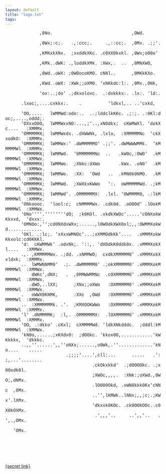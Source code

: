 ```yaml
---
layout: default
title: "logo.txt"
tags:
---
```

<div><FONT FACE="courier">
&nbsp;&nbsp;&nbsp;&nbsp;&nbsp;&nbsp;&nbsp;&nbsp;&nbsp;&nbsp;&nbsp;&nbsp;&nbsp;,0No.&nbsp;&nbsp;&nbsp;&nbsp;&nbsp;&nbsp;&nbsp;&nbsp;&nbsp;&nbsp;&nbsp;&nbsp;&nbsp;&nbsp;&nbsp;&nbsp;&nbsp;&nbsp;&nbsp;&nbsp;&nbsp;&nbsp;&nbsp;&nbsp;&nbsp;&nbsp;&nbsp;&nbsp;&nbsp;&nbsp;,OWd.&nbsp;&nbsp;&nbsp;&nbsp;&nbsp;&nbsp;&nbsp;&nbsp;&nbsp;&nbsp;&nbsp;&nbsp;&nbsp;&nbsp;&nbsp;&nbsp;&nbsp;&nbsp;&nbsp;&nbsp;&nbsp;&nbsp;&nbsp;&nbsp;&nbsp;&nbsp;&nbsp;<br>
&nbsp;&nbsp;&nbsp;&nbsp;&nbsp;&nbsp;&nbsp;&nbsp;&nbsp;&nbsp;&nbsp;&nbsp;&nbsp;,0Wx;:c;.&nbsp;&nbsp;&nbsp;.,:ccc;.&nbsp;&nbsp;&nbsp;&nbsp;&nbsp;.,::cc;.&nbsp;&nbsp;,0Mx.&nbsp;.;;'.&nbsp;&nbsp;&nbsp;&nbsp;&nbsp;&nbsp;&nbsp;&nbsp;&nbsp;&nbsp;&nbsp;&nbsp;&nbsp;&nbsp;&nbsp;&nbsp;&nbsp;&nbsp;&nbsp;&nbsp;&nbsp;<br>
&nbsp;&nbsp;&nbsp;&nbsp;&nbsp;&nbsp;&nbsp;&nbsp;&nbsp;&nbsp;&nbsp;&nbsp;&nbsp;,KMKxkXNx.&nbsp;&nbsp;;xxddkXKc.&nbsp;.c0XX0kxkl.&nbsp;,0Wx;o00o'&nbsp;&nbsp;&nbsp;&nbsp;&nbsp;&nbsp;&nbsp;&nbsp;&nbsp;&nbsp;&nbsp;&nbsp;&nbsp;&nbsp;&nbsp;&nbsp;&nbsp;&nbsp;&nbsp;&nbsp;&nbsp;&nbsp;<br>
&nbsp;&nbsp;&nbsp;&nbsp;&nbsp;&nbsp;&nbsp;&nbsp;&nbsp;&nbsp;&nbsp;&nbsp;&nbsp;,KMk..dWK:&nbsp;.,loddkXMk.&nbsp;:XWx,.&nbsp;&nbsp;..&nbsp;&nbsp;,0MNXWO,&nbsp;&nbsp;&nbsp;&nbsp;&nbsp;&nbsp;&nbsp;&nbsp;&nbsp;&nbsp;&nbsp;&nbsp;&nbsp;&nbsp;&nbsp;&nbsp;&nbsp;&nbsp;&nbsp;&nbsp;&nbsp;&nbsp;&nbsp;&nbsp;<br>
&nbsp;&nbsp;&nbsp;&nbsp;&nbsp;&nbsp;&nbsp;&nbsp;&nbsp;&nbsp;&nbsp;&nbsp;&nbsp;,0Wd..oWX:&nbsp;;0W0ocoKMO.&nbsp;cNNl..&nbsp;&nbsp;&nbsp;&nbsp;&nbsp;&nbsp;,0MKkKXo.&nbsp;&nbsp;&nbsp;&nbsp;&nbsp;&nbsp;&nbsp;&nbsp;&nbsp;&nbsp;&nbsp;&nbsp;&nbsp;&nbsp;&nbsp;&nbsp;&nbsp;&nbsp;&nbsp;&nbsp;&nbsp;&nbsp;&nbsp;<br>
&nbsp;&nbsp;&nbsp;&nbsp;&nbsp;&nbsp;&nbsp;&nbsp;&nbsp;&nbsp;&nbsp;&nbsp;&nbsp;,KWd..oWX:&nbsp;:XWk;;oXMO.&nbsp;'xNKkdc:l:.&nbsp;,0Mx.,ONk,&nbsp;&nbsp;&nbsp;&nbsp;&nbsp;&nbsp;&nbsp;&nbsp;&nbsp;&nbsp;&nbsp;&nbsp;&nbsp;&nbsp;&nbsp;&nbsp;&nbsp;&nbsp;&nbsp;&nbsp;&nbsp;&nbsp;<br>
&nbsp;&nbsp;&nbsp;&nbsp;&nbsp;&nbsp;&nbsp;&nbsp;&nbsp;&nbsp;&nbsp;&nbsp;&nbsp;'ox:..;do'&nbsp;.;dkxoloxc.&nbsp;&nbsp;.:dxkkkx:.&nbsp;.lx:.&nbsp;'ld:.&nbsp;&nbsp;&nbsp;&nbsp;&nbsp;&nbsp;&nbsp;&nbsp;&nbsp;&nbsp;&nbsp;&nbsp;&nbsp;&nbsp;&nbsp;&nbsp;&nbsp;&nbsp;&nbsp;&nbsp;&nbsp;<br>
&nbsp;&nbsp;&nbsp;&nbsp;&nbsp;&nbsp;.lxoc;,....cxkkx:.&nbsp;&nbsp;&nbsp;&nbsp;.&nbsp;&nbsp;&nbsp;&nbsp;&nbsp;&nbsp;&nbsp;&nbsp;&nbsp;&nbsp;'ldkxl,..&nbsp;..'cxkd,&nbsp;&nbsp;&nbsp;&nbsp;&nbsp;&nbsp;&nbsp;&nbsp;&nbsp;&nbsp;&nbsp;&nbsp;&nbsp;&nbsp;&nbsp;&nbsp;&nbsp;&nbsp;&nbsp;&nbsp;&nbsp;&nbsp;&nbsp;<br>
&nbsp;&nbsp;&nbsp;&nbsp;&nbsp;&nbsp;'OO,....&nbsp;&nbsp;&nbsp;lWMMWd:odo:..&nbsp;&nbsp;..;lddclkKKc.&nbsp;.;:;.&nbsp;.:0Kl:doc;,....,oddd;.&nbsp;&nbsp;&nbsp;&nbsp;&nbsp;&nbsp;<br>
&nbsp;&nbsp;&nbsp;&nbsp;&nbsp;&nbsp;'OXxxO0O,&nbsp;&nbsp;lWMMWxxNO:...,;'..,xNOdkx;&nbsp;&nbsp;cKWMWXl.&nbsp;'dokXc....&nbsp;&nbsp;&nbsp;:XMMMx.&nbsp;&nbsp;&nbsp;&nbsp;&nbsp;&nbsp;<br>
&nbsp;&nbsp;&nbsp;&nbsp;&nbsp;&nbsp;'OMMMMMX;&nbsp;&nbsp;lWMMWxdx.&nbsp;.dXWWNk,&nbsp;.lxlo,&nbsp;&nbsp;:XMMMMMNc&nbsp;&nbsp;'ckXxodkO:&nbsp;&nbsp;:XMMMx.&nbsp;&nbsp;&nbsp;&nbsp;&nbsp;&nbsp;<br>
&nbsp;&nbsp;&nbsp;&nbsp;&nbsp;&nbsp;'OMMMMMX;&nbsp;&nbsp;lWMMWx:'&nbsp;.dWMMMMMO'&nbsp;.;;'.&nbsp;.dWMWWWMMk.&nbsp;&nbsp;'kMMMMMWl&nbsp;&nbsp;:XMMMx.&nbsp;&nbsp;&nbsp;&nbsp;&nbsp;&nbsp;<br>
&nbsp;&nbsp;&nbsp;&nbsp;&nbsp;&nbsp;'OMMMMMX;&nbsp;&nbsp;lWMMWd.&nbsp;&nbsp;'0MMMMMMNc&nbsp;&nbsp;..&nbsp;&nbsp;&nbsp;.kW0c,:OW0'&nbsp;&nbsp;.kMMMMMWl&nbsp;&nbsp;:XMMWx.&nbsp;&nbsp;&nbsp;&nbsp;&nbsp;&nbsp;<br>
&nbsp;&nbsp;&nbsp;&nbsp;&nbsp;&nbsp;'OMMMMMX;&nbsp;&nbsp;lWMMWo.&nbsp;&nbsp;;XNkc:dXWo&nbsp;&nbsp;&nbsp;&nbsp;&nbsp;&nbsp;&nbsp;.kWx.&nbsp;.oN0'&nbsp;&nbsp;.kMMMMMWl&nbsp;&nbsp;:XMMWx.&nbsp;&nbsp;&nbsp;&nbsp;&nbsp;&nbsp;<br>
&nbsp;&nbsp;&nbsp;&nbsp;&nbsp;&nbsp;'OMMMMMX;&nbsp;&nbsp;lWMMWo.&nbsp;&nbsp;:XX:&nbsp;&nbsp;'OWd&nbsp;&nbsp;&nbsp;..&nbsp;&nbsp;.kMN0k0NMO.&nbsp;&nbsp;.kMMMMMWl&nbsp;&nbsp;:XMMWx.&nbsp;&nbsp;&nbsp;&nbsp;&nbsp;&nbsp;<br>
&nbsp;&nbsp;&nbsp;&nbsp;&nbsp;&nbsp;'OMMMMMX;&nbsp;&nbsp;lWMMWd.&nbsp;&nbsp;;XWXkxKWWo&nbsp;&nbsp;&nbsp;':.&nbsp;&nbsp;oWMMMMMWd.&nbsp;.;kMMMMMWl&nbsp;&nbsp;:XMMWx.&nbsp;&nbsp;&nbsp;&nbsp;&nbsp;&nbsp;<br>
&nbsp;&nbsp;&nbsp;&nbsp;&nbsp;&nbsp;'OMMMMMX;&nbsp;&nbsp;lWMMWd'.&nbsp;.OMMMMMMX:&nbsp;&nbsp;.lxl.&nbsp;'OWMMMM0,&nbsp;.:lkMMMMMWl&nbsp;&nbsp;:XMMMx.&nbsp;&nbsp;&nbsp;&nbsp;&nbsp;&nbsp;<br>
&nbsp;&nbsp;&nbsp;&nbsp;&nbsp;&nbsp;'ONkoooc.&nbsp;&nbsp;'lool:c;&nbsp;&nbsp;cNMMMMWx.&nbsp;.cdk0d.&nbsp;.oO0Od'&nbsp;.lOokMMMMMWl&nbsp;&nbsp;:XMMWx.&nbsp;&nbsp;&nbsp;&nbsp;&nbsp;&nbsp;<br>
&nbsp;&nbsp;&nbsp;&nbsp;&nbsp;&nbsp;'ONo''''.''''''''dO;&nbsp;&nbsp;;k0KOl.&nbsp;.xkdkXWOc'.....'cONXokWKkxxd,&nbsp;&nbsp;'dxxx:.&nbsp;&nbsp;&nbsp;&nbsp;&nbsp;&nbsp;<br>
&nbsp;&nbsp;&nbsp;&nbsp;&nbsp;&nbsp;'OMNOo:,'';cd0NXdxWXx;......,l0WOdkXWX0xl;,,:OWMMXokWd.............&nbsp;&nbsp;&nbsp;&nbsp;&nbsp;&nbsp;&nbsp;<br>
&nbsp;&nbsp;&nbsp;&nbsp;&nbsp;&nbsp;'OKl.&nbsp;.:lc;.&nbsp;'xXxxWMNOc'...;xXMMOdkKk'....&nbsp;&nbsp;.xMMMXokWKkxolc:cd0KKKl.&nbsp;&nbsp;&nbsp;&nbsp;&nbsp;&nbsp;<br>
&nbsp;&nbsp;&nbsp;&nbsp;&nbsp;&nbsp;'d:&nbsp;&nbsp;cKWMMWk'&nbsp;.odxNk;.&nbsp;'::,.&nbsp;'dXOdkK0ddk0x.&nbsp;.xMMMXokXl....&nbsp;&nbsp;&nbsp;:XMMWx.&nbsp;&nbsp;&nbsp;&nbsp;&nbsp;&nbsp;<br>
&nbsp;&nbsp;&nbsp;&nbsp;&nbsp;&nbsp;.,.&nbsp;,KMMMMMWx.&nbsp;.;dd.&nbsp;.xNMMWO;&nbsp;&nbsp;cxdkXMMMMM0'&nbsp;.xMMMXokXxldxk;&nbsp;&nbsp;:XMMMx.&nbsp;&nbsp;&nbsp;&nbsp;&nbsp;&nbsp;<br>
&nbsp;&nbsp;&nbsp;&nbsp;&nbsp;&nbsp;..&nbsp;&nbsp;lWMWNNMM0'&nbsp;&nbsp;.;.&nbsp;.dWMMMMM0'&nbsp;.;okXMMMMM0'&nbsp;.xMMMXokMMMMMWl&nbsp;&nbsp;:XMMWx.&nbsp;&nbsp;&nbsp;&nbsp;&nbsp;&nbsp;<br>
&nbsp;&nbsp;&nbsp;&nbsp;&nbsp;&nbsp;&nbsp;&nbsp;&nbsp;&nbsp;dWKc',dNX;&nbsp;&nbsp;&nbsp;.&nbsp;&nbsp;,0MMWWMMNc&nbsp;&nbsp;.cOXMMMMM0'&nbsp;.xMMMXokMMMMMWl&nbsp;&nbsp;:XMMWx.&nbsp;&nbsp;&nbsp;&nbsp;&nbsp;&nbsp;<br>
&nbsp;&nbsp;&nbsp;&nbsp;&nbsp;&nbsp;&nbsp;&nbsp;&nbsp;.dWO,..lXX;&nbsp;&nbsp;&nbsp;&nbsp;&nbsp;&nbsp;;XNx;;oXWo&nbsp;&nbsp;&nbsp;:OXMMMMM0'&nbsp;.xMMMXokMMMMMWl&nbsp;&nbsp;:XMMWx.&nbsp;&nbsp;&nbsp;&nbsp;&nbsp;&nbsp;<br>
&nbsp;&nbsp;&nbsp;&nbsp;&nbsp;&nbsp;.&nbsp;&nbsp;&nbsp;oWWX0KNMK,&nbsp;&nbsp;&nbsp;&nbsp;&nbsp;&nbsp;:XXc&nbsp;&nbsp;,OWd&nbsp;&nbsp;&nbsp;:OXMMMMM0'&nbsp;.xMMMXokMMMMMWl&nbsp;&nbsp;:XMMWx.&nbsp;&nbsp;&nbsp;&nbsp;&nbsp;&nbsp;<br>
&nbsp;&nbsp;&nbsp;&nbsp;&nbsp;&nbsp;..&nbsp;&nbsp;:XMMMMMMk.&nbsp;.'.&nbsp;&nbsp;;KMXOOKWWo&nbsp;&nbsp;&nbsp;:OXMMMMM0'&nbsp;.xMMMXokMMMMMWl&nbsp;&nbsp;:XMMMx.&nbsp;&nbsp;&nbsp;&nbsp;&nbsp;&nbsp;<br>
&nbsp;&nbsp;&nbsp;&nbsp;&nbsp;&nbsp;'l'&nbsp;.dNMMMMK;&nbsp;&nbsp;:l,.&nbsp;.OMMMMMMX:&nbsp;&nbsp;.lOXMMMMM0'&nbsp;.xMMMXokMMMMMWl&nbsp;&nbsp;:XMMMx.&nbsp;&nbsp;&nbsp;&nbsp;&nbsp;&nbsp;<br>
&nbsp;&nbsp;&nbsp;&nbsp;&nbsp;&nbsp;'OO,&nbsp;.:dkko'&nbsp;.cKxl;&nbsp;&nbsp;cXMMMMWd.&nbsp;'ldkXNkdddc.&nbsp;&nbsp;;dddl:kMMMMMWl&nbsp;&nbsp;:XMMWx.&nbsp;&nbsp;&nbsp;&nbsp;&nbsp;&nbsp;<br>
&nbsp;&nbsp;&nbsp;&nbsp;&nbsp;&nbsp;'kN0o,......;xKXdx0:&nbsp;&nbsp;;dO0kc.&nbsp;'kkox0O,............'kWKkkkx,&nbsp;&nbsp;'dkkkc.&nbsp;&nbsp;&nbsp;&nbsp;&nbsp;&nbsp;<br>
&nbsp;&nbsp;&nbsp;&nbsp;&nbsp;&nbsp;..,,''......',,''oNXx;......,o0Wk,.''.............'kNo....&nbsp;&nbsp;&nbsp;&nbsp;.....&nbsp;&nbsp;&nbsp;&nbsp;&nbsp;&nbsp;&nbsp;<br>
&nbsp;&nbsp;&nbsp;&nbsp;&nbsp;&nbsp;&nbsp;&nbsp;&nbsp;&nbsp;&nbsp;&nbsp;&nbsp;&nbsp;&nbsp;&nbsp;&nbsp;&nbsp;&nbsp;&nbsp;&nbsp;&nbsp;&nbsp;.;;;;'....',cll:...&nbsp;&nbsp;&nbsp;&nbsp;&nbsp;&nbsp;.....&nbsp;&nbsp;&nbsp;.':;,...'........&nbsp;&nbsp;&nbsp;&nbsp;&nbsp;&nbsp;&nbsp;<br>
&nbsp;&nbsp;&nbsp;&nbsp;&nbsp;&nbsp;&nbsp;&nbsp;&nbsp;&nbsp;&nbsp;&nbsp;&nbsp;&nbsp;&nbsp;&nbsp;&nbsp;&nbsp;&nbsp;&nbsp;&nbsp;&nbsp;&nbsp;&nbsp;&nbsp;&nbsp;&nbsp;&nbsp;&nbsp;&nbsp;&nbsp;&nbsp;&nbsp;.ckOkxkkd'&nbsp;&nbsp;.;dOOOOkc.&nbsp;.;x0Oxdk0l.&nbsp;&nbsp;&nbsp;&nbsp;&nbsp;&nbsp;&nbsp;&nbsp;&nbsp;&nbsp;&nbsp;&nbsp;&nbsp;<br>
&nbsp;&nbsp;&nbsp;&nbsp;&nbsp;&nbsp;&nbsp;&nbsp;&nbsp;&nbsp;&nbsp;&nbsp;&nbsp;&nbsp;&nbsp;&nbsp;&nbsp;&nbsp;&nbsp;&nbsp;&nbsp;&nbsp;&nbsp;&nbsp;&nbsp;&nbsp;&nbsp;&nbsp;&nbsp;&nbsp;&nbsp;&nbsp;&nbsp;;XWOc,,,,.&nbsp;&nbsp;:XNk:;oXWd.,0WO;,dNMx.&nbsp;&nbsp;&nbsp;&nbsp;&nbsp;&nbsp;&nbsp;&nbsp;&nbsp;&nbsp;&nbsp;&nbsp;&nbsp;<br>
&nbsp;&nbsp;&nbsp;&nbsp;&nbsp;&nbsp;&nbsp;&nbsp;&nbsp;&nbsp;&nbsp;&nbsp;&nbsp;&nbsp;&nbsp;&nbsp;&nbsp;&nbsp;&nbsp;&nbsp;&nbsp;&nbsp;&nbsp;&nbsp;&nbsp;&nbsp;&nbsp;&nbsp;&nbsp;&nbsp;&nbsp;&nbsp;&nbsp;.lO000Okd,&nbsp;.xWN0kkk0Kx'cNNc&nbsp;&nbsp;,0Mx.&nbsp;&nbsp;&nbsp;&nbsp;&nbsp;&nbsp;&nbsp;&nbsp;&nbsp;&nbsp;&nbsp;&nbsp;&nbsp;<br>
&nbsp;&nbsp;&nbsp;&nbsp;&nbsp;&nbsp;&nbsp;&nbsp;&nbsp;&nbsp;&nbsp;&nbsp;&nbsp;&nbsp;&nbsp;&nbsp;&nbsp;&nbsp;&nbsp;&nbsp;&nbsp;&nbsp;&nbsp;&nbsp;&nbsp;&nbsp;&nbsp;&nbsp;&nbsp;&nbsp;&nbsp;&nbsp;&nbsp;..'',lKMWk..lNNx;,,;c;.;KWx'.lXMx.&nbsp;&nbsp;&nbsp;&nbsp;&nbsp;&nbsp;&nbsp;&nbsp;&nbsp;&nbsp;&nbsp;&nbsp;&nbsp;<br>
&nbsp;&nbsp;&nbsp;&nbsp;&nbsp;&nbsp;&nbsp;&nbsp;&nbsp;&nbsp;&nbsp;&nbsp;&nbsp;&nbsp;&nbsp;&nbsp;&nbsp;&nbsp;&nbsp;&nbsp;&nbsp;&nbsp;&nbsp;&nbsp;&nbsp;&nbsp;&nbsp;&nbsp;&nbsp;&nbsp;&nbsp;&nbsp;&nbsp;'dkxxk0KOc.&nbsp;.ck0OOkOOc..c0X0kOXMx.&nbsp;&nbsp;&nbsp;&nbsp;&nbsp;&nbsp;&nbsp;&nbsp;&nbsp;&nbsp;&nbsp;&nbsp;&nbsp;<br>
&nbsp;&nbsp;&nbsp;&nbsp;&nbsp;&nbsp;&nbsp;&nbsp;&nbsp;&nbsp;&nbsp;&nbsp;&nbsp;&nbsp;&nbsp;&nbsp;&nbsp;&nbsp;&nbsp;&nbsp;&nbsp;&nbsp;&nbsp;&nbsp;&nbsp;&nbsp;&nbsp;&nbsp;&nbsp;&nbsp;&nbsp;&nbsp;&nbsp;&nbsp;.',,,'..&nbsp;&nbsp;&nbsp;&nbsp;&nbsp;..',,'..&nbsp;&nbsp;&nbsp;.',.,OMx.&nbsp;&nbsp;&nbsp;&nbsp;&nbsp;&nbsp;&nbsp;&nbsp;&nbsp;&nbsp;&nbsp;&nbsp;&nbsp;<br>
&nbsp;&nbsp;&nbsp;&nbsp;&nbsp;&nbsp;&nbsp;&nbsp;&nbsp;&nbsp;&nbsp;&nbsp;&nbsp;&nbsp;&nbsp;&nbsp;&nbsp;&nbsp;&nbsp;&nbsp;&nbsp;&nbsp;&nbsp;&nbsp;&nbsp;&nbsp;&nbsp;&nbsp;&nbsp;&nbsp;&nbsp;&nbsp;&nbsp;&nbsp;&nbsp;&nbsp;&nbsp;&nbsp;&nbsp;&nbsp;&nbsp;&nbsp;&nbsp;&nbsp;&nbsp;&nbsp;&nbsp;&nbsp;&nbsp;&nbsp;&nbsp;&nbsp;&nbsp;&nbsp;&nbsp;&nbsp;&nbsp;&nbsp;&nbsp;&nbsp;&nbsp;&nbsp;'OMx.&nbsp;&nbsp;&nbsp;&nbsp;&nbsp;&nbsp;&nbsp;&nbsp;&nbsp;&nbsp;&nbsp;&nbsp;&nbsp;<br>
</FONT></div>

<br><br><br><br>

[\{secret link\}](/drawHelix.sh)